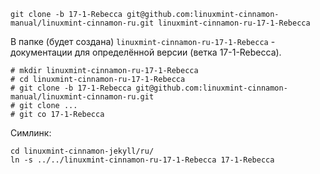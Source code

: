 

    git clone -b 17-1-Rebecca git@github.com:linuxmint-cinnamon-manual/linuxmint-cinnamon-ru.git linuxmint-cinnamon-ru-17-1-Rebecca

В папке (будет создана) `linuxmint-cinnamon-ru-17-1-Rebecca` - документации для определённой версии (ветка 17-1-Rebecca).

  
    # mkdir linuxmint-cinnamon-ru-17-1-Rebecca
    # cd linuxmint-cinnamon-ru-17-1-Rebecca
    # git clone -b 17-1-Rebecca git@github.com:linuxmint-cinnamon-manual/linuxmint-cinnamon-ru.git
    # git clone ...
    # git co 17-1-Rebecca


Симлинк:

    cd linuxmint-cinnamon-jekyll/ru/
    ln -s ../../linuxmint-cinnamon-ru-17-1-Rebecca 17-1-Rebecca